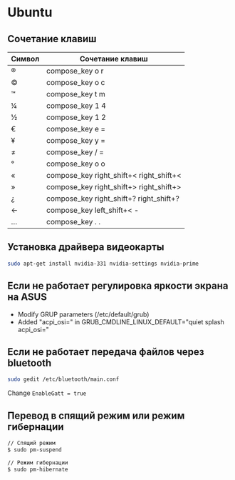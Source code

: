 Ubuntu
======

Сочетание клавиш
----------------

| Символ | Сочетание клавиш                        |
|--------|-----------------------------------------|
| ®      | compose_key o r                         |
| ©      | compose_key o c                         |
| ™      | compose_key t m                         |
| ¼      | compose_key 1 4                         |
| ½      | compose_key 1 2                         |
| €      | compose_key e =                         |
| ¥      | compose_key y =                         |
| ≠      | compose_key / =                         |
| °      | compose_key o o                         |
| «      | compose_key right_shift+< right_shift+< |
| »      | compose_key right_shift+> right_shift+> |
| ¿      | compose_key right_shift+? right_shift+? |
| ←      | compose_key left_shift+< -              |
| …      | compose_key . .                         |

Установка драйвера видеокарты
-----------------------------

```bash
sudo apt-get install nvidia-331 nvidia-settings nvidia-prime
```

Если не работает регулировка яркости экрана на ASUS
---------------------------------------------------

- Modify GRUP parameters (/etc/default/grub)
- Added "acpi_osi=" in GRUB_CMDLINE_LINUX_DEFAULT="quiet splash acpi_osi="

Если не работает передача файлов через bluetooth
------------------------------------------------

```bash
sudo gedit /etc/bluetooth/main.conf
```

Change `EnableGatt = true`

Перевод в спящий режим или режим гибернации
-------------------------------------------

```bash
// Спящий режим
$ sudo pm-suspend

// Режим гибернации
$ sudo pm-hibernate
```
